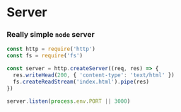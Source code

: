 # Server


### Really simple `node` server
```javascript
const http = require('http')
const fs = require('fs')

const server = http.createServer((req, res) => {
  res.writeHead(200, { 'content-type': 'text/html' })
  fs.createReadStream('index.html').pipe(res)
})

server.listen(process.env.PORT || 3000)

```